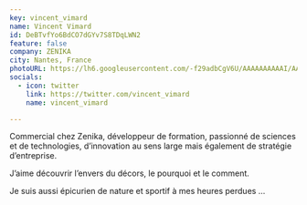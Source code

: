 ```yaml
---
key: vincent_vimard
name: Vincent Vimard
id: DeBTvfYo6BdCO7dGYv7S8TDqLWN2
feature: false
company: ZENIKA
city: Nantes, France
photoURL: https://lh6.googleusercontent.com/-f29adbCgV6U/AAAAAAAAAAI/AAAAAAAAAAA/MRyqjYQ_Ij0/photo.jpg
socials:
  - icon: twitter
    link: https://twitter.com/vincent_vimard
    name: vincent_vimard

---
```

Commercial chez Zenika, développeur de formation, passionné de sciences et de technologies,  d’innovation au sens large mais également de stratégie d’entreprise.

J’aime découvrir l’envers du décors, le pourquoi et le comment.

 Je suis aussi épicurien de nature et sportif à mes heures perdues …

